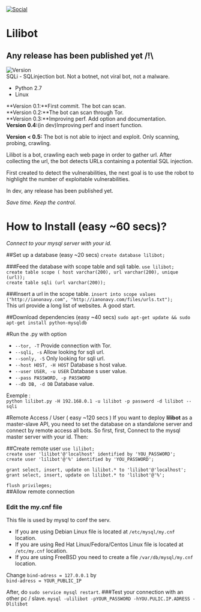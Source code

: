 [![Social](https://img.shields.io/badge/Twitter-W0x404-blue.svg?style=flat-square)](http://www.twitter.com/W0x404)

# Lilibot
## Any release has been published yet /!\
![Version](https://img.shields.io/badge/Version-0.3-lightgrey.svg?style=flat-square)</br> 
SQLi - SQLinjection bot. Not a botnet, not viral bot,  not a malware.
- Python 2.7
- Linux

**Version 0.1:**First commit. The bot can scan.</br>
**Version 0.2:**The bot can scan through Tor.</br>
**Version 0.3:**Improving perf. Add option and documentation.</br>
**Version 0.4:**(in dev)Improving perf and insert function.</br>

**Version < 0.5:**
       The bot is not able to inject and exploit. Only scanning, probing, crawling.
       

Lilibot is a bot, crawling each web page in order to gather url. After collecting the url, the bot detects URLs containing a potential SQL injection.

First created to detect the vulnerabilities, the next goal is to use the robot to highlight the number of exploitable vulnerabilities.

In dev, any release has been published yet.

*Save time. Keep the control.*

# How to Install (easy ~60 secs)?
*Connect to your mysql server with your id.*

##Set up a database (easy ~20 secs)
`create database lilibot;`

###Feed the database with scope table and sqli table.
`use lilibot;`</br>
`create table scope ( host varchar(200), url varchar(200), unique (url));`</br>
`create table sqli (url varchar(200));`</br>

###Insert a url in the scope table.
`insert into scope values ("http://ianonavy.com", "http://ianonavy.com/files/urls.txt");`</br>
This url provide a long list of websites. A good start.

##Download dependencies (easy ~40 secs)
`sudo apt-get update && sudo apt-get install python-mysqldb` 

#Run the .py with option
* `--tor, -T`             Provide connection with Tor.
* `--sqli, -s`            Allow looking for sqli url.
* `--sonly, -S`           Only looking for sqli url.
* `--host HOST, -H HOST`  Database s host value.
* `--user USER, -u USER`  Database s user value.
* `--pass PASSWORD, -p PASSWORD`
* `--db DB, -d DB`  Database value.

Exemple : </br>
`python lilibot.py -H 192.168.0.1 -u lilibot -p password -d lilibot --sqli`


#Remote Access / User ( easy ~120 secs )
If you want to deploy **lilibot** as a master-slave API, you need to set the database on a standalone server and connect by remote access all bots.
So first, first, Connect to the mysql master server with your id.
Then:

##Create remote user
`use lilibot;`</br> 
`create user 'lilibot'@'localhost' identified by 'YOU_PASSWORD';`</br>
`create user 'lilibot'@'%' identified by 'YOU_PASSWORD';`</br>

`grant select, insert, update on lilibot.* to 'lilibot'@'localhost';`</br>
`grant select, insert, update on lilibot.* to 'lilibot'@'%';`</br>

`flush privileges;`</br>
##Allow remote connection

### Edit the my.cnf file
This file is used by mysql to conf the serv.
* If you are using Debian Linux file is located at `/etc/mysql/my.cnf` location.
* If you are using Red Hat Linux/Fedora/Centos Linux file is located at `/etc/my.cnf` location.
* If you are using FreeBSD you need to create a file `/var/db/mysql/my.cnf` location.

Change `bind-adress = 127.0.0.1` by </br>
       `bind-adress = YOUR_PUBLIC_IP`

After, do `sudo service mysql restart`.
###Test your connection with an other pc / slave.
`mysql -ulilibot -pYOUR_PASSWORD -hYOU.PULIC.IP.ADRESS -Dlilibot`
